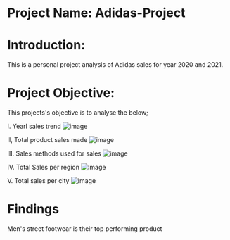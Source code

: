 # Project Name: Adidas-Project

# Introduction:
This is a personal project analysis of Adidas sales for year 2020 and 2021.

# Project Objective:
This projects's objective is to analyse the below;

I. Yearl sales trend
![image](https://user-images.githubusercontent.com/83860301/186651222-db7eef35-a626-4ae6-a857-0e8a102b84f1.png)

II, Total product sales made
![image](https://user-images.githubusercontent.com/83860301/186651382-8c12dfd6-d84e-45ba-ad5d-224ca69f83fb.png)

III. Sales methods used for sales
![image](https://user-images.githubusercontent.com/83860301/186651641-18b8ff05-7481-4721-9b73-bbeb0cdbfcc0.png)

IV. Total Sales per region
![image](https://user-images.githubusercontent.com/83860301/186651804-6e1a239d-c4d6-4213-b78a-3de06c7e55cb.png)

V. Total sales per city
![image](https://user-images.githubusercontent.com/83860301/186651911-38f68045-e237-4b73-ac5a-093ec7aa8b28.png)

# Findings
Men's street footwear is their top performing product
